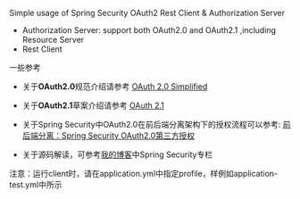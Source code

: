 Simple usage of Spring Security OAuth2 Rest Client & Authorization Server

- Authorization Server: support both OAuth2.0 and OAuth2.1 ,including Resource Server
- Rest Client

一些参考

- 关于**OAuth2.0**规范介绍请参考 [OAuth 2.0 Simplified](https://www.oauth.com/)
- 关于**OAuth2.1**草案介绍请参考 [OAuth 2.1](https://oauth.net/2.1/)

- 关于Spring Security中OAuth2.0在前后端分离架构下的授权流程可以参考: [前后端分离：Spring Security OAuth2.0第三方授权](https://blog.csdn.net/weixin_41866717/article/details/127092895)
- 关于源码解读，可参考[我的博客](https://www.btyhub.site/post)中Spring Security专栏

注意：运行client时，请在application.yml中指定profile，样例如application-test.yml中所示